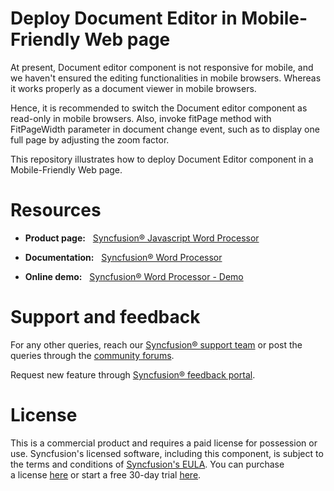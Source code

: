 # Deploy Document Editor in Mobile-Friendly Web page

At present, Document editor component is not responsive for mobile, and we haven't ensured the editing functionalities in mobile browsers. Whereas it works properly as a document viewer in mobile browsers.

Hence, it is recommended to switch the Document editor component as read-only in mobile browsers. Also, invoke fitPage method with FitPageWidth parameter in document change event, such as to display one full page by adjusting the zoom factor.

This repository illustrates how to deploy Document Editor component in a Mobile-Friendly Web page.


# Resources

- **Product page:**   [Syncfusion® Javascript Word Processor](https://www.syncfusion.com/docx-editor-sdk/javascript-docx-editor) 

- **Documentation:**   [Syncfusion® Word Processor](https://help.syncfusion.com/document-processing/word/word-processor/javascript-es5/overview) 

- **Online demo:**   [Syncfusion® Word Processor - Demo](https://document.syncfusion.com/#/docx-editor-sdk) 

# Support and feedback

For any other queries, reach our [Syncfusion® support team](https://support.syncfusion.com/?utm_source=github&utm_medium=listing&utm_campaign=github-github-documenteditor-examples) or post the queries through the [community forums](https://www.syncfusion.com/forums?utm_source=github&utm_medium=listing&utm_campaign=github-github-documenteditor-examples). 

Request new feature through [Syncfusion® feedback portal](https://www.syncfusion.com/feedback?utm_source=github&utm_medium=listing&utm_campaign=github-github-documenteditor-examples). 

# License 

This is a commercial product and requires a paid license for possession or use. Syncfusion's licensed software, including this component, is subject to the terms and conditions of [Syncfusion's EULA](https://www.syncfusion.com/license/studio/22.2.5/syncfusion_essential_studio_eula.pdf?utm_source=github&utm_medium=listing&utm_campaign=github-github-documenteditor-examples). You can purchase a license [here](https://www.syncfusion.com/sales/products?utm_source=github&utm_medium=listing&utm_campaign=github-github-documenteditor-examples) or start a free 30\-day trial [here](https://www.syncfusion.com/account/manage-trials/start-trials?utm_source=github&utm_medium=listing&utm_campaign=github-github-documenteditor-examples). 
